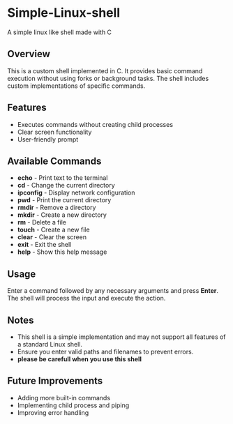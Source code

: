# Simple-Linux-shell
A simple linux like shell made with C

## Overview
This is a custom shell implemented in C. It provides basic command execution without using forks or background tasks. The shell includes custom implementations of specific commands.

## Features
- Executes commands without creating child processes
- Clear screen functionality
- User-friendly prompt


## Available Commands
- **echo** - Print text to the terminal
- **cd** - Change the current directory
- **ipconfig** - Display network configuration
- **pwd** - Print the current directory
- **rmdir** - Remove a directory
- **mkdir** - Create a new directory
- **rm** - Delete a file
- **touch** - Create a new file
- **clear** - Clear the screen
- **exit** - Exit the shell
- **help** - Show this help message

## Usage
Enter a command followed by any necessary arguments and press **Enter**. The shell will process the input and execute the action.

## Notes
- This shell is a simple implementation and may not support all features of a standard Linux shell.
- Ensure you enter valid paths and filenames to prevent errors.
- **please be carefull when you use this shell**


## Future Improvements
- Adding more built-in commands
- Implementing child process and piping
- Improving error handling
